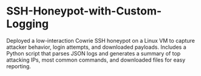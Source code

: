# SSH-Honeypot-with-Custom-Logging
Deployed a low-interaction Cowrie SSH honeypot on a Linux VM to capture attacker behavior, login attempts, and downloaded payloads. Includes a Python script that parses JSON logs and generates a summary of top attacking IPs, most common commands, and downloaded files for easy reporting.
